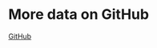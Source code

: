 # More data on GitHub

[GitHub](https://github.com/JPeer264/recommender-systems/tree/master/Homework3)